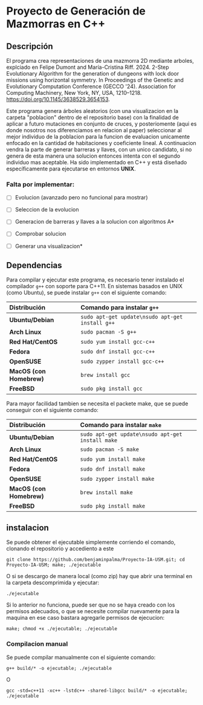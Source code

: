 # Proyecto de Generación de Mazmorras en C++

## Descripción
El programa crea representaciones de una mazmorra 2D mediante arboles, explciado en Felipe Dumont and María-Cristina Riff. 2024. 2-Step Evolutionary Algorithm for the generation of dungeons with lock door missions using horizontal symmetry. In Proceedings of the Genetic and Evolutionary Computation Conference (GECCO '24). Association for Computing Machinery, New York, NY, USA, 1210–1218. https://doi.org/10.1145/3638529.3654153.

Este programa genera árboles aleatorios (con una visualizacion en la carpeta "poblacion" dentro de el repositorio base) con la finalidad de aplicar a futuro mutaciones en conjunto de cruces, y posteriomente (aqui es donde nosotros nos diferenciamos en relacion al paper) seleccionar al mejor individuo de la poblacion para la funcion de evaluacion unicamente enfocado en la cantidad de habitaciones y coeficiente lineal. A continuacion vendra la parte de generar barreras y llaves, con un unico candidato, si no genera de esta manera una solucion entonces intenta con el segundo individuo mas aceptable.
Ha sido implementado en C++ y está diseñado específicamente para ejecutarse en entornos **UNIX**.

### Falta por implementar:
+ [ ] Evolucion (avanzado pero no funcional para mostrar)
+ [ ] Seleccion de la evolucion
+ [ ] Generacion de barreras y llaves a la solucion con algoritmos A*
+ [ ] Comprobar solucion
+ [ ] Generar una visualizacion*


## Dependencias
Para compilar y ejecutar este programa, es necesario tener instalado el compilador `g++` con soporte para C++11. En sistemas basados en UNIX (como Ubuntu), se puede instalar `g++` con el siguiente comando:


| Distribución | Comando para instalar `g++` |
|:------------|:---------------------------|
| **Ubuntu/Debian** | ```sudo apt-get update\nsudo apt-get install g++``` |
| **Arch Linux** | ```sudo pacman -S g++``` |
| **Red Hat/CentOS** | ```sudo yum install gcc-c++``` |
| **Fedora** | ```sudo dnf install gcc-c++``` |
| **OpenSUSE** | ```sudo zypper install gcc-c++``` |
| **MacOS (con Homebrew)** | ```brew install gcc``` |
| **FreeBSD** | ```sudo pkg install gcc``` |


Para mayor facilidad tambien se necesita el packete make, que se puede conseguir con el siguiente comando:

| Distribución | Comando para instalar `make` |
|:------------|:---------------------------|
| **Ubuntu/Debian** | ```sudo apt-get update\nsudo apt-get install make``` |
| **Arch Linux** | ```sudo pacman -S make``` |
| **Red Hat/CentOS** | ```sudo yum install make``` |
| **Fedora** | ```sudo dnf install make``` |
| **OpenSUSE** | ```sudo zypper install make``` |
| **MacOS (con Homebrew)** | ```brew install make``` |
| **FreeBSD** | ```sudo pkg install make``` |


## instalacion

Se puede obtener el ejecutable simplemente corriendo el comando, clonando el repositorio y accediento a este
```bach
git clone https://github.com/benjaminpalma/Proyecto-IA-USM.git; cd Proyecto-IA-USM; make; ./ejecutable
```

O si se descargo de manera local (como zip) hay que abrir una terminal en la carpeta descomprimida y ejecutar:
```bach
./ejecutable
```

Si lo anterior no funciona, puede ser que no se haya creado con los permisos adecuados, o que se necesite compilar nuevamente para la maquina en ese caso bastara agregarle permisos de ejecucion:
```bach
make; chmod +x ./ejecutable; ./ejecutable
```
### Compilacion manual

Se puede compilar manualmente con el siguiente comando:
```bach
g++ build/* -o ejecutable; ./ejecutable
```
O
```bach
gcc -std=c++11 -xc++ -lstdc++ -shared-libgcc build/* -o ejecutable; ./ejecutable
```